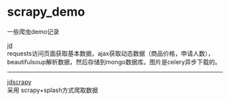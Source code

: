 # scrapy_demo
一些爬虫demo记录

<a href="https://github.com/LinqVicky/scrapy_demo/tree/master/jd">jd</a> <br />
requests访问页面获取基本数据，ajax获取动态数据（商品价格，申请人数），beautifulsoup解析数据，然后存储到mongo数据库。图片是celery异步下载的。

<hr />

<a href="https://github.com/LinqVicky/scrapy_demo/tree/master/jdscrapy">jdscrapy</a>  <br />
采用 scrapy+splash方式爬取数据
